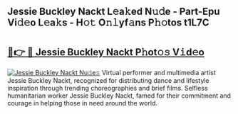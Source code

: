 ## Jessie Buckley Nackt L𝚎a𝚔ed N𝚞𝚍e - Part-Epu Vi𝚍𝚎o L𝚎a𝚔s - H𝚘𝚝 O𝚗𝚕yf𝚊ns P𝚑𝚘tos t1L7C

# <h2><a href="http://kfdfjho.oniu.top/?m=Jessie+Buckley+Nackt">🔗👉 🔴 Jessie Buckley Nackt P𝚑ot𝚘𝚜 V𝚒d𝚎o</a></h2>

[![Jessie Buckley Nackt Nu𝚍e𝚜](https://i.imgur.com/0qMVB7G.gif)](http://kfdfjho.oniu.top/?m=Jessie+Buckley+Nackt)
Virtual performer and multimedia artist Jessie Buckley Nackt, recognized for distributing dance and lifestyle inspiration through trending choreographies and brief films. Selfless humanitarian worker Jessie Buckley Nackt, famed for their commitment and courage in helping those in need around the world.  
